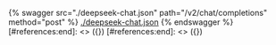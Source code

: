 [#references:start]: <> ({ "template": "openapi" })
[#references:start]: <> ({ "template": "openapi" })
{% swagger src="./deepseek-chat.json" path="/v2/chat/completions" method="post" %}
[./deepseek-chat.json](./deepseek-chat.json)
{% endswagger %}
[#references:end]: <> ({})
[#references:end]: <> ({})